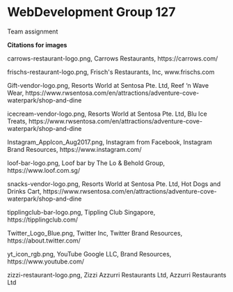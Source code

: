 # WebDevelopment Group 127
Team assignment

<b>Citations for images</b>

<p>carrows-restaurant-logo.png, Carrows Restaurants, https://carrows.com/</p>
<p>frischs-restaurant-logo.png, Frisch's Restaurants, Inc, www.frischs.com</p>
<p>Gift-vendor-logo.png, Resorts World at Sentosa Pte. Ltd, Reef ‘n Wave Wear, https://www.rwsentosa.com/en/attractions/adventure-cove-waterpark/shop-and-dine</p>
<p>icecream-vendor-logo.png, Resorts World at Sentosa Pte. Ltd, Blu Ice Treats, https://www.rwsentosa.com/en/attractions/adventure-cove-waterpark/shop-and-dine</p>
<p>Instagram_AppIcon_Aug2017.png, Instagram from Facebook, Instagram Brand Resources, https://www.instagram.com/</p>
<p>loof-bar-logo.png, Loof bar by The Lo & Behold Group, https://www.loof.com.sg/</p>
<p>snacks-vendor-logo.png, Resorts World at Sentosa Pte. Ltd, Hot Dogs and Drinks Cart, https://www.rwsentosa.com/en/attractions/adventure-cove-waterpark/shop-and-dine</p>
<p>tipplingclub-bar-logo.png, Tippling Club Singapore, https://tipplingclub.com/</p>
<p>Twitter_Logo_Blue.png, Twitter Inc, Twitter Brand Resources, https://about.twitter.com/</p>
<p>yt_icon_rgb.png, YouTube Google LLC, Brand Resources, https://www.youtube.com/</p>
<p>zizzi-restaurant-logo.png, Zizzi Azzurri Restaurants Ltd, Azzurri Restaurants Ltd</p>
